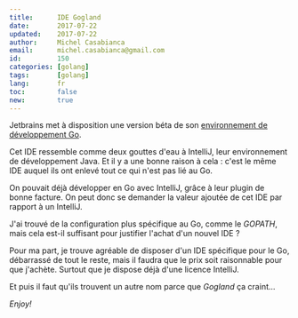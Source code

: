 ```yaml
---
title:      IDE Gogland
date:       2017-07-22
updated:    2017-07-22
author:     Michel Casabianca
email:      michel.casabianca@gmail.com
id:         150
categories: [golang]
tags:       [golang]
lang:       fr
toc:        false
new:        true
---
```


Jetbrains met à disposition une version béta de son [environnement de développement Go](https://www.jetbrains.com/go/).

<!--more-->

Cet IDE ressemble comme deux gouttes d'eau à IntelliJ, leur environnement de développement Java. Et il y a une bonne raison à cela : c'est le même IDE auquel ils ont enlevé tout ce qui n'est pas lié au Go.

On pouvait déjà développer en Go avec IntelliJ, grâce à leur plugin de bonne facture. On peut donc se demander la valeur ajoutée de cet IDE par rapport à un IntelliJ.

J'ai trouvé de la configuration plus spécifique au Go, comme le *GOPATH*, mais cela est-il suffisant pour justifier l'achat d'un nouvel IDE ?

Pour ma part, je trouve agréable de disposer d'un IDE spécifique pour le Go, débarrassé de tout le reste, mais il faudra que le prix soit raisonnable pour que j'achète. Surtout que je dispose déjà d'une licence IntelliJ.

Et puis il faut qu'ils trouvent un autre nom parce que *Gogland* ça craint...

*Enjoy!*
